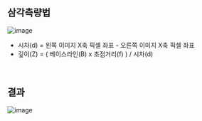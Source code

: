 ## 삼각측량법
![image](https://github.com/user-attachments/assets/442369c5-d1a8-48bc-acc9-3c943622f2bd)
- 시차(d) = 왼쪽 이미지 X축 픽셀 좌표 - 오른쪽 이미지 X축 픽셀 좌표
- 깊이(Z) = ( 베이스라인(B) x 초점거리(f) ) / 시차(d)
<br />

## 결과
![image](https://github.com/user-attachments/assets/6e962214-7b9c-44dc-945e-cca041ab1efc)
